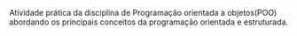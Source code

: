 
Atividade prática da disciplina de Programação orientada a objetos(POO) abordando os principais conceitos da programação orientada e estruturada.
